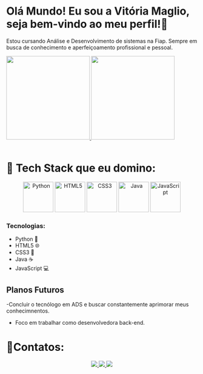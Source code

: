 # Olá Mundo! Eu sou a Vitória Maglio, seja bem-vindo ao meu perfil!👋
Estou cursando Análise e Desenvolvimento de sistemas na Fiap.
Sempre em busca de conhecimento e aperfeiçoamento profissional e pessoal.

<table>
  <a href="https://github.com/VitoriaMaglio">
  <img height="220em" src="https://github-readme-stats.vercel.app/api?username=VitoriaMaglio&show_icons=true&theme=tokyonight&include_all_commits=true&count_private=true"/>
  <img height="220em" src="https://github-readme-stats.vercel.app/api/top-langs/?username=VitoriaMaglio&layout=compact&langs_count=6&theme=tokyonight"/>
  </a>
</table> 

# 🧠 Tech Stack que eu domino:

<p align="center">
  <img src="https://img.icons8.com/?size=100&id=hGdCwhSHUe6L&format=png&color=000000" width="80" alt="Python">
  <img src="https://img.icons8.com/color/2x/html-5.png" width="80" alt="HTML5">
  <img src="https://img.icons8.com/color/2x/css3.png" width="80" alt="CSS3">
  <img src="https://img.icons8.com/?size=100&id=2572&format=png&color=000000" width="80" alt="Java">
  <img src="https://img.icons8.com/?size=100&id=108784&format=png&color=000000" width="80" alt="JavaScript">
</p>

### Tecnologias:
- Python 🐍
- HTML5 🌐
- CSS3 🎨
- Java ☕
- JavaScript 💻

## Planos Futuros
-Concluir o tecnólogo em ADS e buscar constantemente aprimorar meus conhecimnentos.
- Foco em trabalhar como desenvolvedora back-end.

# 🚀Contatos:
<p align="center">
  <a href="https://www.instagram.com/vi.maglio/" target="_blank">
    <img src="https://img.shields.io/badge/-Instagram-%23E4405F?style=for-the-badge&logo=instagram&logoColor=white">
  </a>
  <a href="mailto:vitoriamaglii@gmail.com" target="_blank">
    <img src="https://img.shields.io/badge/-Gmail-%23333?style=for-the-badge&logo=gmail&logoColor=white">
  </a>
  <a href="https://www.linkedin.com/in/vit%C3%B3ria-valentina-maglio-8379a2354/" target="_blank">
    <img src="https://img.shields.io/badge/-LinkedIn-%230077B5?style=for-the-badge&logo=linkedin&logoColor=white">
  </a> 
</p>
